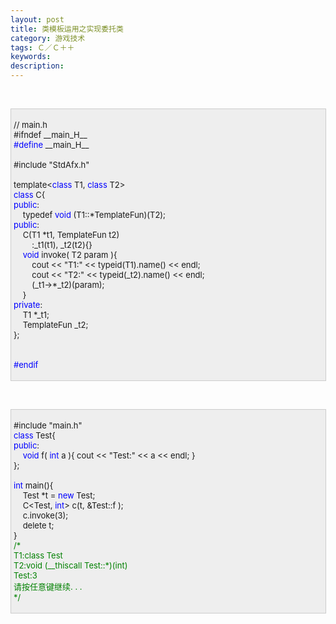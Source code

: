 ```yaml
---
layout: post
title: 类模板运用之实现委托类
category: 游戏技术
tags: Ｃ／Ｃ＋＋
keywords: 
description: 
---
```


 

<div
style="border-right:#cccccc 1px solid;padding-right:5px;border-top:#cccccc 1px solid;padding-left:4px;font-size:13px;padding-bottom:4px;border-left:#cccccc 1px solid;width:98%;word-break:break-all;padding-top:4px;border-bottom:#cccccc 1px solid;background-color:#eeeeee;">

// main.h\
 \#ifndef \_\_main\_H\_\_\
 <span style="color:#0000ff;">\#define</span> \_\_main\_H\_\_\
\
 \#include "StdAfx.h"\
\
 template\<<span style="color:#0000ff;">class</span> T1, <span
style="color:#0000ff;">class</span> T2\>\
 <span style="color:#0000ff;">class</span> C{\
 <span style="color:#0000ff;">public</span>:\
     typedef <span
style="color:#0000ff;">void</span> (T1::\*TemplateFun)(T2);\
 <span style="color:#0000ff;">public</span>:\
     C(T1 \*t1, TemplateFun t2)\
         :\_t1(t1), \_t2(t2){}\
     <span style="color:#0000ff;">void</span> invoke( T2 param ){\
         cout \<\< "T1:" \<\< typeid(T1).name() \<\< endl;\
         cout \<\< "T2:" \<\< typeid(\_t2).name() \<\< endl;\
         (\_t1-\>\*\_t2)(param);\
     }\
 <span style="color:#0000ff;">private</span>:\
     T1 \*\_t1;\
     TemplateFun \_t2;\
 };\
\
\
 <span style="color:#0000ff;">\#endif</span>

</div>

 

<div
style="border-right:#cccccc 1px solid;padding-right:5px;border-top:#cccccc 1px solid;padding-left:4px;font-size:13px;padding-bottom:4px;border-left:#cccccc 1px solid;width:98%;word-break:break-all;padding-top:4px;border-bottom:#cccccc 1px solid;background-color:#eeeeee;">

\#include "main.h"\
 <span style="color:#0000ff;">class</span> Test{\
 <span style="color:#0000ff;">public</span>:\
     <span style="color:#0000ff;">void</span> f( <span
style="color:#0000ff;">int</span> a ){ cout \<\< "Test:" \<\< a \<\< endl; }\
 };\
\
 <span style="color:#0000ff;">int</span> main(){\
     Test \*t = <span style="color:#0000ff;">new</span> Test;\
     C\<Test, <span
style="color:#0000ff;">int</span>\> c(t, &Test::f );\
     c.invoke(3);\
     delete t;\
 }\
 <span style="color:#008000;">/\*</span><span style="color:#008000;">\
 T1:class Test\
 T2:void (\_\_thiscall Test::\*)(int)\
 Test:3\
 请按任意键继续. . .\
 </span><span style="color:#008000;">\*/</span>

</div>

 

 







